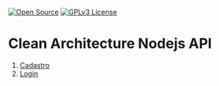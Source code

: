 [![Open Source](https://badges.frapsoft.com/os/v1/open-source.svg?v=103)](https://opensource.org/)
[![GPLv3 License](https://img.shields.io/badge/License-GPL%20v3-yellow.svg)](https://opensource.org/licenses/)


# **Clean Architecture Nodejs API**


1. [Cadastro](./requirements/signup.md)
2. [Login](./requirements/signin.md)